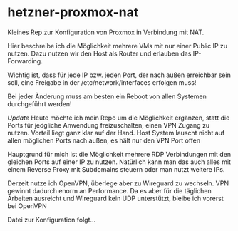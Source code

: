 # hetzner-proxmox-nat
Kleines Rep zur Konfiguration von Proxmox in Verbindung mit NAT. 

Hier beschreibe ich die Möglichkeit mehrere VMs mit nur einer Public IP zu nutzen.
Dazu nutzen wir den Host als Router und erlauben das IP-Forwarding.

Wichtig ist, dass für jede IP bzw. jeden Port, der nach außen erreichbar sein soll, eine Freigabe in der /etc/network/interfaces erfolgen muss!

Bei jeder Änderung muss am besten ein Reboot von allen Systemen durchgeführt werden!


*Update*
Heute möchte ich mein Repo um die Möglichkeit ergänzen, statt die Ports für jedgliche Anwendung freizuschalten, einen VPN Zugang zu nutzen.
Vorteil liegt ganz klar auf der Hand. Host System lauscht nicht auf allen möglichen Ports nach außen, es hält nur den VPN Port offen

Hauptgrund für mich ist die Möglichkeit mehrere RDP Verbindungen mit den gleichen Ports auf einer IP zu nutzen.
Natürlich kann man das auch alles mit einem Reverse Proxy mit Subdomains steuern oder man nutzt weitere IPs.

Derzeit nutze ich OpenVPN, überlege aber zu Wireguard zu wechseln.
VPN gewinnt dadurch enorm an Performance.
Da es aber für die täglichen Arbeiten ausreicht und Wireguard kein UDP unterstützt, bleibe ich vorerst bei OpenVPN

Datei zur Konfiguration folgt...
